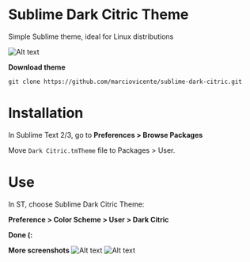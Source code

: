 Sublime Dark Citric Theme
========================

Simple Sublime theme, ideal for Linux distributions

![Alt text](/../master/imgs/print_rb?raw=true "Ruby screenshot")

**Download theme**
```
git clone https://github.com/marciovicente/sublime-dark-citric.git
```

**Installation**
====
In Sublime Text 2/3, go to **Preferences > Browse Packages**

Move ```Dark Citric.tmTheme``` file to Packages > User.


**Use**
====
In ST, choose Sublime Dark Citric Theme:

**Preference > Color Scheme > User > Dark Citric**

**Done (:** 

**More screenshots**
![Alt text](/../master/imgs/print_html?raw=true "HTML screenshot")
![Alt text](/../master/imgs/print_sass?raw=true "SASS screenshot")
